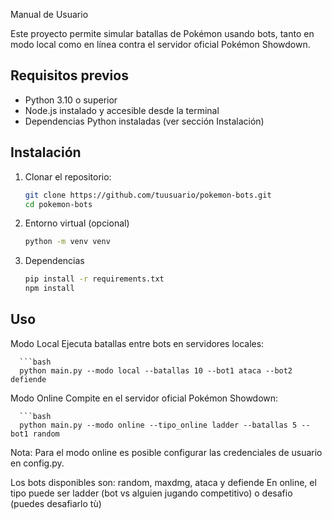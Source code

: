 Manual de Usuario

Este proyecto permite simular batallas de Pokémon usando bots, tanto en modo local como en línea contra el servidor oficial Pokémon Showdown.

## Requisitos previos

- Python 3.10 o superior  
- Node.js instalado y accesible desde la terminal  
- Dependencias Python instaladas (ver sección Instalación)  

## Instalación

1. Clonar el repositorio:

   ```bash
   git clone https://github.com/tuusuario/pokemon-bots.git
   cd pokemon-bots

2. Entorno virtual (opcional)
   ```bash
   python -m venv venv

3. Dependencias
   ```bash
   pip install -r requirements.txt
   npm install
   
## Uso
Modo Local
Ejecuta batallas entre bots en servidores locales:

      ```bash
      python main.py --modo local --batallas 10 --bot1 ataca --bot2 defiende

Modo Online
Compite en el servidor oficial Pokémon Showdown:

      ```bash
      python main.py --modo online --tipo_online ladder --batallas 5 --bot1 random

Nota: Para el modo online es posible configurar las credenciales de usuario en config.py.

Los bots disponibles son: random, maxdmg, ataca y defiende
En online, el tipo puede ser ladder (bot vs alguien jugando competitivo) o desafio (puedes desafiarlo tù)




